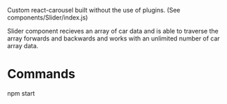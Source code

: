 Custom react-carousel built without the use of plugins. (See components/Slider/index.js)

Slider component recieves an array of car data and is able to traverse the array forwards and backwards and works with an unlimited number of car array data. 

# Commands
npm start
